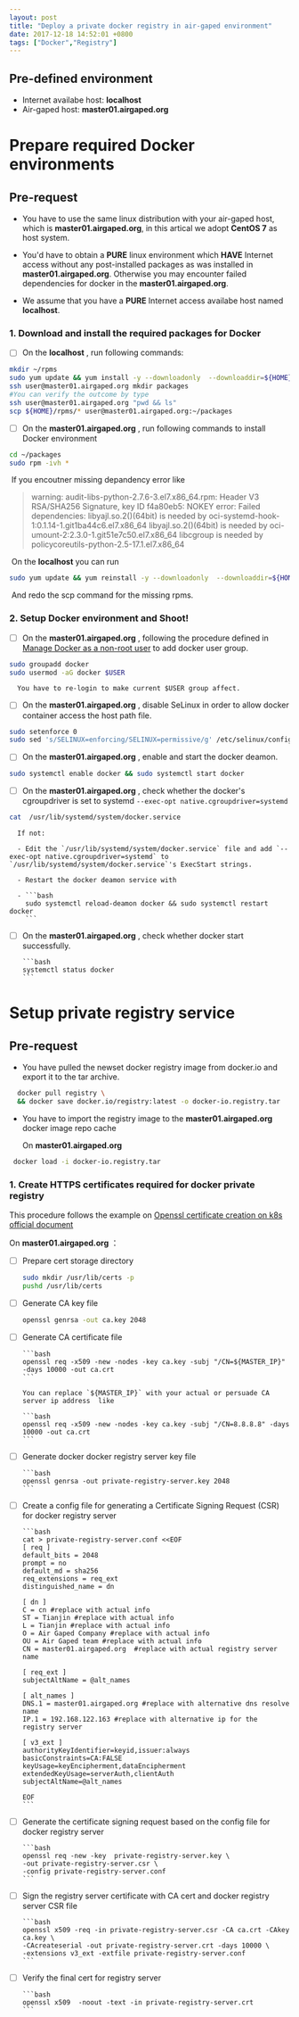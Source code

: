```yaml
---
layout: post
title: "Deploy a private docker registry in air-gaped environment"
date: 2017-12-18 14:52:01 +0800
tags: ["Docker","Registry"]
---
```




## Pre-defined environment
- Internet availabe host: **localhost**
- Air-gaped host: **master01.airgaped.org**


# Prepare required Docker environments

## Pre-request

- You have to use the same linux distribution with your air-gaped host, which is  **master01.airgaped.org**, in this artical we adopt **CentOS 7** as host system.


- You'd have to obtain a **PURE** linux environment which **HAVE** Internet access without any post-installed packages as was installed in **master01.airgaped.org**.  Otherwise you may encounter failed dependencies for docker in the **master01.airgaped.org**.
- We assume that you have a **PURE** Internet access availabe host named **localhost**.

### 1. Download and install the required packages for Docker 
- [ ] On the **localhost** , run following commands:

```bash
mkdir ~/rpms
sudo yum update && yum install -y --downloadonly  --downloaddir=${HOME}/rpms docker
ssh user@master01.airgaped.org mkdir packages
#You can verify the outcome by type
ssh user@master01.airgaped.org "pwd && ls"
scp ${HOME}/rpms/* user@master01.airgaped.org:~/packages
```

- [ ] On the **master01.airgaped.org** , run following commands to install Docker environment

```bash
cd ~/packages
sudo rpm -ivh *
```

​	If you encoutner missing depandency error like
> warning: audit-libs-python-2.7.6-3.el7.x86_64.rpm: Header V3 RSA/SHA256 Signature, key ID f4a80eb5: NOKEY
> error: Failed dependencies:
>        libyajl.so.2()(64bit) is needed by oci-systemd-hook-1:0.1.14-1.git1ba44c6.el7.x86_64
>        libyajl.so.2()(64bit) is needed by oci-umount-2:2.3.0-1.git51e7c50.el7.x86_64
>        libcgroup is needed by policycoreutils-python-2.5-17.1.el7.x86_64

​	On the **localhost** you can run

```bash
sudo yum update && yum reinstall -y --downloadonly  --downloaddir=${HOME}/rpms missing-packages(like yajl libcgroup)
```

​	And redo the scp command for the missing rpms.

### 2. Setup Docker environment and Shoot!

- [ ] On the **master01.airgaped.org** , following the procedure defined in [Manage Docker as a non-root user](https://docs.docker.com/engine/installation/linux/linux-postinstall/#manage-docker-as-a-non-root-user) to add docker user group. 

```bash
sudo groupadd docker
sudo usermod -aG docker $USER
```
      
      You have to re-login to make current $USER group affect.

- [ ] On the **master01.airgaped.org** , disable SeLinux in order to allow docker container access the host path file.

```bash
sudo setenforce 0
sudo sed 's/SELINUX=enforcing/SELINUX=permissive/g' /etc/selinux/config
```

- [ ] On the **master01.airgaped.org** , enable and start the docker deamon.

```bash
sudo systemctl enable docker && sudo systemctl start docker
```

- [ ] On the **master01.airgaped.org** , check whether the docker's cgroupdriver is set to systemd `--exec-opt native.cgroupdriver=systemd`

```bash
cat  /usr/lib/systemd/system/docker.service
```

      If not:

      - Edit the `/usr/lib/systemd/system/docker.service` file and add `--exec-opt native.cgroupdriver=systemd` to `/usr/lib/systemd/system/docker.service`'s ExecStart strings.

      - Restart the docker deamon service with 

      - ```bash 
        sudo systemctl reload-deamon docker && sudo systemctl restart docker
        ```


- [ ] On the **master01.airgaped.org** , check whether docker start successfully.

      ```bash
      systemctl status docker
      ```

# Setup private registry service

## Pre-request

- You have pulled the newset docker registry image from docker.io and export it to the tar archive.

 ```bash
   docker pull registry \
   && docker save docker.io/registry:latest -o docker-io.registry.tar
 ```
- You have to import the registry image to the **master01.airgaped.org** docker image repo cache

  On **master01.airgaped.org**

 ```bash
  docker load -i docker-io.registry.tar
 ```
### 1. Create HTTPS certificates required for docker private registry 

This procedure follows the example on [Openssl certificate creation on k8s official document](https://kubernetes.io/docs/concepts/cluster-administration/certificates/#openssl)

On **master01.airgaped.org** ：

- [ ] Prepare cert storage directory

     ```bash
     sudo mkdir /usr/lib/certs -p
     pushd /usr/lib/certs
     ```

- [ ] Generate CA key file

     ```bash
     openssl genrsa -out ca.key 2048
     ```

- [ ] Generate CA certificate file

      ```bash
      openssl req -x509 -new -nodes -key ca.key -subj "/CN=${MASTER_IP}" -days 10000 -out ca.crt
      ```

      You can replace `${MASTER_IP}` with your actual or persuade CA server ip address  like

      ```bash
      openssl req -x509 -new -nodes -key ca.key -subj "/CN=8.8.8.8" -days 10000 -out ca.crt
      ```

- [ ] Generate docker docker registry server key file

      ```bash
      openssl genrsa -out private-registry-server.key 2048
      ```

- [ ] Create a config file for generating a Certificate Signing Request (CSR) for  docker registry server

      ```bash
      cat > private-registry-server.conf <<EOF
      [ req ]
      default_bits = 2048
      prompt = no
      default_md = sha256
      req_extensions = req_ext
      distinguished_name = dn
          
      [ dn ]
      C = cn #replace with actual info
      ST = Tianjin #replace with actual info
      L = Tianjin #replace with actual info
      O = Air Gaped Company #replace with actual info
      OU = Air Gaped team #replace with actual info
      CN = master01.airgaped.org  #replace with actual registry server name
          
      [ req_ext ]
      subjectAltName = @alt_names
          
      [ alt_names ]
      DNS.1 = master01.airgaped.org #replace with alternative dns resolve name
      IP.1 = 192.168.122.163 #replace with alternative ip for the registry server
          
      [ v3_ext ]
      authorityKeyIdentifier=keyid,issuer:always
      basicConstraints=CA:FALSE
      keyUsage=keyEncipherment,dataEncipherment
      extendedKeyUsage=serverAuth,clientAuth
      subjectAltName=@alt_names

      EOF
      ```

- [ ] Generate the certificate signing request based on the config file for docker registry server

      ```bash
      openssl req -new -key  private-registry-server.key \
      -out private-registry-server.csr \
      -config private-registry-server.conf
      ```

- [ ] Sign the registry server certificate with CA cert and docker registry server CSR file

      ```bash
      openssl x509 -req -in private-registry-server.csr -CA ca.crt -CAkey ca.key \
      -CAcreateserial -out private-registry-server.crt -days 10000 \
      -extensions v3_ext -extfile private-registry-server.conf
      ```

- [ ] Verify the final cert for registry server

      ```bash
      openssl x509  -noout -text -in private-registry-server.crt
      ```

      ​
